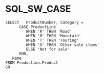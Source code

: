 # SQL_SW_CASE


    SELECT   ProductNumber, Category =  
          CASE ProductLine  
             WHEN 'R' THEN 'Road'  
             WHEN 'M' THEN 'Mountain'  
             WHEN 'T' THEN 'Touring'  
             WHEN 'S' THEN 'Other sale items'  
             ELSE 'Not for sale'  
          END,  
       Name  
    FROM Production.Product  
    GO  
